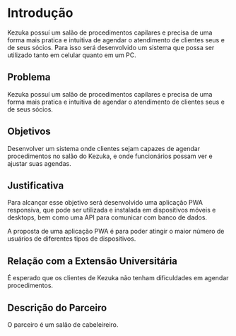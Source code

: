 # Introdução

Kezuka possuí um salão de procedimentos capilares e precisa de uma forma mais pratica e intuitiva de agendar o atendimento de clientes seus e de seus sócios. Para isso será desenvolvido um sistema que possa ser utilizado tanto em celular quanto em um PC.

## Problema

Kezuka possuí um salão de procedimentos capilares e precisa de uma forma mais pratica e intuitiva de agendar o atendimento de clientes seus e de seus sócios.

## Objetivos

Desenvolver um sistema onde clientes sejam capazes de agendar procedimentos no salão do Kezuka, e onde funcionários possam ver e ajustar suas agendas.

## Justificativa

Para alcançar esse objetivo será desenvolvido uma aplicação PWA responsiva, que pode ser utilizada e instalada em dispositivos móveis e desktops, bem como uma API para comunicar com banco de dados.

A proposta de uma aplicação PWA é para poder atingir o maior número de usuários de diferentes tipos de dispositivos.

## Relação com a Extensão Universitária

É esperado que os clientes de Kezuka não tenham dificuldades em agendar procedimentos.

## Descrição do Parceiro

O parceiro é um salão de cabeleireiro.
